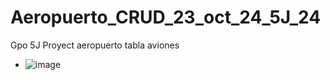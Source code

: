 # Aeropuerto_CRUD_23_oct_24_5J_24
Gpo 5J Proyect aeropuerto tabla aviones 
- ![image](https://github.com/user-attachments/assets/4232cc93-a851-448f-8e5f-4c897d67728e)
